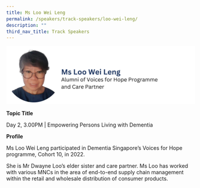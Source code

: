 ```yaml
---
title: Ms Loo Wei Leng
permalink: /speakers/track-speakers/loo-wei-leng/
description: ""
third_nav_title: Track Speakers
---
```

<div style="display: flex; flex-wrap: wrap;">
  <div style="flex-basis: 100%; max-width: 100%;">
    <img alt="track speakers 1" src="/images/SpeakersPhoto/looweilengv0.png">
  </div>
	</div>
	
<b>Topic Title</b>

<p id="left">Day 2, 3.00PM | Empowering Persons Living with Dementia</p>

<b>Profile</b>	

Ms Loo Wei Leng participated in Dementia Singapore’s Voices for Hope programme, Cohort 10, in 2022.
	
She is Mr Dwayne Loo’s elder sister and care partner. Ms Loo has worked with various MNCs in the area of end-to-end supply chain management within the retail and wholesale distribution of consumer products.